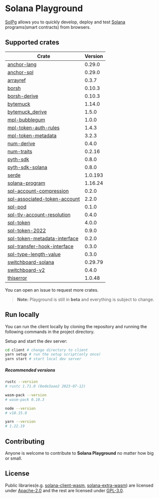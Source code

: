 # Solana Playground

[SolPg](https://beta.solpg.io) allows you to quickly develop, deploy and test [Solana](https://docs.solana.com/introduction) programs(smart contracts) from browsers.

## Supported crates

| Crate                                                                              | Version |
| ---------------------------------------------------------------------------------- | ------- |
| [anchor-lang](https://docs.rs/anchor-lang/0.29.0)                                  | 0.29.0  |
| [anchor-spl](https://docs.rs/anchor-spl/0.29.0)                                    | 0.29.0  |
| [arrayref](https://docs.rs/arrayref/0.3.7)                                         | 0.3.7   |
| [borsh](https://docs.rs/borsh/0.10.3)                                              | 0.10.3  |
| [borsh-derive](https://docs.rs/borsh-derive/0.10.3)                                | 0.10.3  |
| [bytemuck](https://docs.rs/bytemuck/1.14.0)                                        | 1.14.0  |
| [bytemuck_derive](https://docs.rs/bytemuck_derive/1.5.0)                           | 1.5.0   |
| [mpl-bubblegum](https://docs.rs/mpl-bubblegum/1.0.0)                               | 1.0.0   |
| [mpl-token-auth-rules](https://docs.rs/mpl-token-auth-rules/1.4.3)                 | 1.4.3   |
| [mpl-token-metadata](https://docs.rs/mpl-token-metadata/3.2.3)                     | 3.2.3   |
| [num-derive](https://docs.rs/num-derive/0.4.0)                                     | 0.4.0   |
| [num-traits](https://docs.rs/num-traits/0.2.16)                                    | 0.2.16  |
| [pyth-sdk](https://docs.rs/pyth-sdk/0.8.0)                                         | 0.8.0   |
| [pyth-sdk-solana](https://docs.rs/pyth-sdk-solana/0.8.0)                           | 0.8.0   |
| [serde](https://docs.rs/serde/1.0.193)                                             | 1.0.193 |
| [solana-program](https://docs.rs/solana-program/1.16.24)                           | 1.16.24 |
| [spl-account-compression](https://docs.rs/spl-account-compression/0.2.0)           | 0.2.0   |
| [spl-associated-token-account](https://docs.rs/spl-associated-token-account/2.2.0) | 2.2.0   |
| [spl-pod](https://docs.rs/spl-pod/0.1.0)                                           | 0.1.0   |
| [spl-tlv-account-resolution](https://docs.rs/spl-tlv-account-resolution/0.4.0)     | 0.4.0   |
| [spl-token](https://docs.rs/spl-token/4.0.0)                                       | 4.0.0   |
| [spl-token-2022](https://docs.rs/spl-token-2022/0.9.0)                             | 0.9.0   |
| [spl-token-metadata-interface](https://docs.rs/spl-token-metadata-interface/0.2.0) | 0.2.0   |
| [spl-transfer-hook-interface](https://docs.rs/spl-transfer-hook-interface/0.3.0)   | 0.3.0   |
| [spl-type-length-value](https://docs.rs/spl-type-length-value/0.3.0)               | 0.3.0   |
| [switchboard-solana](https://docs.rs/switchboard-solana/0.29.79)                   | 0.29.79 |
| [switchboard-v2](https://docs.rs/switchboard-v2/0.4.0)                             | 0.4.0   |
| [thiserror](https://docs.rs/thiserror/1.0.48)                                      | 1.0.48  |

You can open an issue to request more crates.

> **Note:** Playground is still in **beta** and everything is subject to change.

## Run locally

You can run the client locally by cloning the repository and running the following commands in the project directory.

Setup and start the dev server:

```sh
cd client # change directory to client
yarn setup # run the setup script(only once)
yarn start # start local dev server
```

##### Recommended versions

```sh
rustc --version
# rustc 1.71.0 (8ede3aae2 2023-07-12)

wasm-pack --version
# wasm-pack 0.10.3

node --version
# v18.15.0

yarn --version
# 1.22.19
```

## Contributing

Anyone is welcome to contribute to **Solana Playground** no matter how big or small.

## License

Public libraries(e.g. [solana-client-wasm](https://github.com/solana-playground/solana-playground/tree/master/wasm/solana-client), [solana-extra-wasm](https://github.com/solana-playground/solana-playground/tree/master/wasm/utils/solana-extra)) are licensed under [Apache-2.0](https://github.com/solana-playground/solana-playground/blob/master/LICENSE-APACHE) and the rest are licensed under [GPL-3.0](https://github.com/solana-playground/solana-playground/blob/master/LICENSE-GPL).
